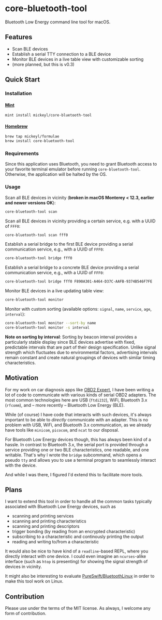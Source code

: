 # core-bluetooth-tool

Bluetooth Low Energy command line tool for macOS.

## Features

* Scan BLE devices
* Establish a serial TTY connection to a BLE device
* Monitor BLE devices in a live table view with customizable sorting
* (more planned, but this is v0.3)

## Quick Start

### Installation

#### [Mint](https://github.com/yonaskolb/mint)

```sh
mint install mickeyl/core-bluetooth-tool
```

#### [Homebrew](https://brew.sh)

```sh
brew tap mickeyl/formulae
brew install core-bluetooth-tool
```

### Requirements

Since this application uses Bluetooth, you need to grant Bluetooth access to your favorite terminal emulator before
running `core-bluetooth-tool`. Otherwise, the application will be halted by the OS.

### Usage

Scan all BLE devices in vicinity (**broken in macOS Monterey < 12.3, earlier and newer versions OK**):

```sh
core-bluetooth-tool scan
```

Scan all BLE devices in vicinity providing a certain service, e.g. with a UUID of `FFF0`:

```sh
core-bluetooth-tool scan fff0
```

Establish a serial bridge to the first BLE device providing a serial communication service, e.g., with a UUID of `FFF0`:

```sh
core-bluetooth-tool bridge fff0
```

Establish a serial bridge to a concrete BLE device providing a serial communication service, e.g., with a UUID of `FFF0`:

```sh
core-bluetooth-tool bridge fff0 F890A301-A464-D37C-AAFB-9374B546F7FE
```

Monitor BLE devices in a live updating table view:

```sh
core-bluetooth-tool monitor
```

Monitor with custom sorting (available options: `signal`, `name`, `service`, `age`, `interval`):

```sh
core-bluetooth-tool monitor --sort-by name
core-bluetooth-tool monitor -s interval
```

**Note on sorting by interval**: Sorting by beacon interval provides a particularly stable display since BLE devices advertise with fixed, predictable intervals that are part of their design specification. Unlike signal strength which fluctuates due to environmental factors, advertising intervals remain constant and create natural groupings of devices with similar timing characteristics.

## Motivation

For my work on car diagnosis apps like [OBD2 Expert](https://apps.apple.com/app/obd2-experte/id1142156521), I have been writing a lot of code to communicate
with various kinds of serial OBD2 adapters. The most common technologies here are USB (`ftdi232`), WiFi, Bluetooth 3.x (`rfcomm`), and – more recently – Bluetooth Low Energy (BLE).

While (of course) I have code that interacts with such devices, it's always important to be able to _directly_ communicate with an adapter.
This is no problem with USB, WiFi, and Bluetooth 3.x communication, as we already have tools like `minicom`, `picocom`, and `ncat` to our disposal.

For Bluetooth Low Energy devices though, this has always been kind of a hassle. In contrast to Bluetooth 3.x, the serial port is provided
through a service providing one or two BLE characteristics, one readable, and one writable.
That's why I wrote the `bridge` subcommand, which opens a pseudo `tty` and allows you to use a terminal program to seamlessly interact with the device.

And while I was there, I figured I'd extend this to facilitate more tools.

## Plans

I want to extend this tool in order to handle all the common tasks typically associated with Bluetooth Low Energy devices, such as
* scanning and printing services
* scanning and printing characteristics
* scanning and printing descriptors
* trigger bonding (by reading from an encrypted characteristic)
* subscribing to a characteristic and continously printing the output
* reading and writing to/from a characteristic

It would also be nice to have kind of a `readline`-based REPL, where you directly interact with one device.
I could even imagine an `ncurses`-alike interface (such as `htop` is presenting) for showing the signal strength of devices in vicinity.

It might also be interesting to evaluate [PureSwift/BluetoothLinux](https://github.com/PureSwift/BluetoothLinux) in order to make this tool work
on Linux.

## Contribution

Please use under the terms of the MIT license. As always, I welcome any form of contribution.
